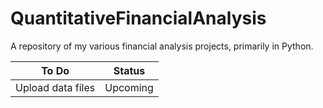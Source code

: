 # QuantitativeFinancialAnalysis

A repository of my various financial analysis projects, primarily in Python.

| To Do | Status |
| --- | --- |
| Upload data files | Upcoming |
